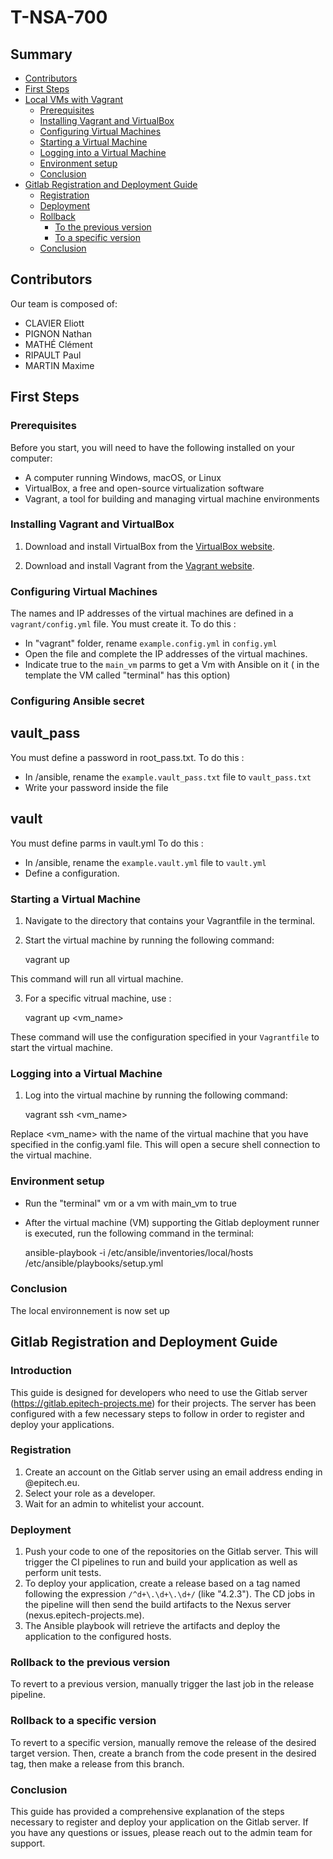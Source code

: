 # T-NSA-700

## Summary

- [Contributors](#contributors)
- [First Steps](#first-steps)
- [Local VMs with Vagrant](#local-vms-with-Vagrant)
    - [Prerequisites](#prerequisites)
    - [Installing Vagrant and VirtualBox](#installing-vagrant-and-virtualbox)
    - [Configuring Virtual Machines](#configuring-virtual-machines)
    - [Starting a Virtual Machine](#starting-a-virtual-machine)
    - [Logging into a Virtual Machine](#logging-into-a-virtual-machine)
    - [Environment setup](#environment-setup)
    - [Conclusion](#conclusion)
- [Gitlab Registration and Deployment Guide](#gitlab-registration-and-deployment-guide)
    - [Registration](#registration)
    - [Deployment](#deployment)
    - [Rollback](#rollback)
        - [To the previous version](#rollback-to-the-previous-version)
        - [To a specific version](#rollback-to-a-specific-version)
    - [Conclusion](#conclusion)

## Contributors

Our team is composed of:
- CLAVIER Eliott
- PIGNON Nathan
- MATHÉ Clément
- RIPAULT Paul
- MARTIN Maxime

## First Steps  

### Prerequisites

Before you start, you will need to have the following installed on your computer:

- A computer running Windows, macOS, or Linux
- VirtualBox, a free and open-source virtualization software
- Vagrant, a tool for building and managing virtual machine environments


### Installing Vagrant and VirtualBox

1. Download and install VirtualBox from the [VirtualBox website](https://www.virtualbox.org/wiki/Downloads).

2. Download and install Vagrant from the [Vagrant website](https://www.vagrantup.com/downloads.html).

### Configuring Virtual Machines

The names and IP addresses of the virtual machines are defined in a `vagrant/config.yml` file. You must create it. To do this : 
- In "vagrant" folder, rename `example.config.yml` in `config.yml` 
- Open the file and complete the IP addresses of the virtual machines.
- Indicate true to the `main_vm` parms to get a Vm with Ansible on it ( in the template the VM called "terminal" has this option)

### Configuring Ansible secret

## vault_pass

You must define a password in root_pass.txt. To do this :
- In /ansible, rename the `example.vault_pass.txt` file to `vault_pass.txt`
- Write your password inside the file

## vault

You must define parms in vault.yml To do this :
- In /ansible, rename the `example.vault.yml` file to `vault.yml`
- Define a configuration.

### Starting a Virtual Machine

1. Navigate to the directory that contains your Vagrantfile in the terminal.

2. Start the virtual machine by running the following command:

    vagrant up

This command will run all virtual machine.

3. For a specific vitrual machine, use :

    vagrant up <vm_name>

These command will use the configuration specified in your `Vagrantfile` to start the virtual machine.

### Logging into a Virtual Machine

1. Log into the virtual machine by running the following command:

    vagrant ssh <vm_name>

Replace <vm_name> with the name of the virtual machine that you have specified in the config.yaml file.
This will open a secure shell connection to the virtual machine.

### Environment setup

- Run the "terminal" vm or a vm with main_vm to true

- After the virtual machine (VM) supporting the Gitlab deployment runner is executed, run the following command in the terminal: 

    ansible-playbook -i /etc/ansible/inventories/local/hosts /etc/ansible/playbooks/setup.yml

### Conclusion

The local environnement is now set up

## Gitlab Registration and Deployment Guide

### Introduction
This guide is designed for developers who need to use the Gitlab server (https://gitlab.epitech-projects.me) for their projects. The server has been configured with a few necessary steps to follow in order to register and deploy your applications. 

### Registration
1. Create an account on the Gitlab server using an email address ending in @epitech.eu. 
2. Select your role as a developer. 
3. Wait for an admin to whitelist your account. 

### Deployment
1. Push your code to one of the repositories on the Gitlab server. This will trigger the CI pipelines to run and build your application as well as perform unit tests.
2. To deploy your application, create a release based on a tag named following the expression `/^d+\.\d+\.\d+/` (like "4.2.3"). The CD jobs in the pipeline will then send the build artifacts to the Nexus server (nexus.epitech-projects.me).
4. The Ansible playbook will retrieve the artifacts and deploy the application to the configured hosts.

### Rollback to the previous version
To revert to a previous version, manually trigger the last job in the release pipeline.

### Rollback to a specific version
To revert to a specific version, manually remove the release of the desired target version. Then, create a branch from the code present in the desired tag, then make a release from this branch.

### Conclusion
This guide has provided a comprehensive explanation of the steps necessary to register and deploy your application on the Gitlab server. If you have any questions or issues, please reach out to the admin team for support.
